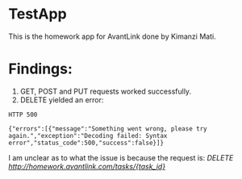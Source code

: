 # TestApp

This is the homework app for AvantLink done by Kimanzi Mati.

# Findings:

1. GET, POST and PUT requests worked successfully.
2. DELETE yielded an error:

```
HTTP 500

{"errors":[{"message":"Something went wrong, please try again.","exception":"Decoding failed: Syntax error","status_code":500,"success":false}]}

```

I am unclear as to what the issue is because the request is: *DELETE http://homework.avantlink.com/tasks/{task_id}*
